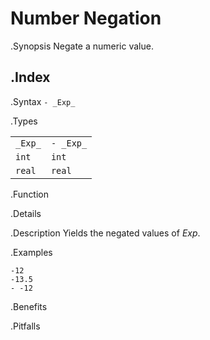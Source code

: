 # Number Negation

.Synopsis
Negate a numeric value.

.Index
-

.Syntax
`- _Exp_`

.Types


|          |             |
| --- | --- |
| `_Exp_`  |  `- _Exp_`  |
| `int`    |  `int`      |
| `real`   |  `real`     |


.Function

.Details

.Description
Yields the negated values of _Exp_.

.Examples
```rascal-shell
-12
-13.5
- -12
```

.Benefits

.Pitfalls


